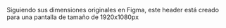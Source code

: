 Siguiendo sus dimensiones originales en Figma, 
este header está creado para una pantalla de tamaño de 1920x1080px